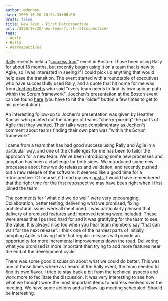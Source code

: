 ```yaml
---
author: mdenomy
date: 2009-10-20 20:54:34+00:00
draft: false
title: New Team - First Retrospective
url: /2009/10/20/new-team-first-retrospective/
tags:
- Agile
- Rally
- Retrospectives
---
```


[Rally](http://www.rallydev.com/) recently held a "[success tour](http://www.rallydev.com/events/agile_success_tour)" event in Boston.  I have been using Rally for about 18 months, but recently began using it on a team that is new to Agile, so I was interested in seeing if I could pick up anything that would help ease the transition.  The event started with a roundtable of executives who have successfully used Rally, and a quote that hit home for me was from [Jochen Krebs](http://jochenkrebs.com/agileportfolio/?p=65) who said "every team needs to find its own unique path within the Scrum framework".  Joechen's presentation at the Boston event can be found [here](http://www.rallydev.com/agileblog/tag/jochen-krebs/) (you have to hit the "older" button a few times to get to his presentation).  

An interesting follow-up to Jochen's presentation was given by Heather Kanser who pointed out the danger of teams "cherry-picking" the parts of Agile that they wanted.  Their talks were complimentary as Jochen's comment about teams finding their own path was "within the Scrum framework".

I came from a team that has had good success using Rally and Agile in a particular way, and one of the challenges for me has been to tailor the approach for a new team.  We've been introducing some new processes and adoption has been a challenge for both sides.  We introduced some new processes about how we do releases and validation, and recently pushed out a new release of the software.  It seemed like a good time for a retrospective.  Of course, if I read my own [posts](http://mdenomy.wordpress.com/2008/10/02/project-retrospective/), I would have remembered that the [right time for the first retrospective](http://agilesoftwaredevelopment.com/blog/peterstev/start-trust-start-retrospective) may have been right when I first joined the team.

The comments for "what did we do well" were very encouraging.  Collaboration, better testing, delivering what we promised, fixing architectural issues were all mentioned.  I was particularly pleased that delivery of promised features and improved testing were included.  These were areas that I pushed hard for and it was gratifying for the team to see the value.  It is always nice too when you hear team members say "that can wait for the next release".  I think one of the hardest parts of initially adopting Agile is having faith that regular releases will provide an opportunity for more incremental improvements down the road.  Delivering what you promised is more important than trying to add more features near the end of the development cycle.

There was some good discussion about what we could do better.  This was one of those times where as I heard at the Rally event, the team needed to find its own flavor.  I tried to stay back a bit from the technical aspects and work more to facilitate the discussion.  It was very interesting to see how what we thought were the most important items to address evolved over the meeting.  We have some actions and a follow-up meeting scheduled.  Should be interesting.
